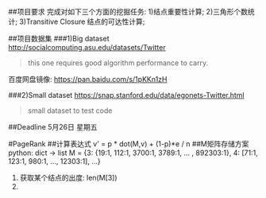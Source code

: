 ##项目要求
完成对如下三个方面的挖掘任务:
1)结点重要性计算;
2)三角形个数统计;
3)Transitive Closure 结点的可达性计算;

##项目数据集
###1)Big dataset
http://socialcomputing.asu.edu/datasets/Twitter
>this one requires good algorithm performance to carry.

百度网盘镜像: https://pan.baidu.com/s/1pKKn1zH

###2)Small dataset
https://snap.stanford.edu/data/egonets-Twitter.html
>small dataset to test code

##Deadline
5月26日 星期五

#PageRank
##计算表达式
v' = p * dot(M,v) + (1-p)*e / n
##M矩阵存储方案
python: dict -> list
M = {3: {19:1, 112:1, 3700:1, 3789:1, ... , 892303:1}, 4: [71:1, 123:1, 980:1, ..., 12303:1], ...}

1) 获取某个结点的出度: len(M[3])
2)